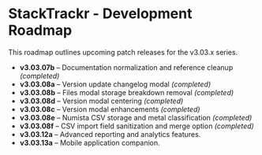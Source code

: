 # StackTrackr - Development Roadmap

This roadmap outlines upcoming patch releases for the v3.03.x series.

- **v3.03.07b** – Documentation normalization and reference cleanup *(completed)*
- **v3.03.08a** – Version update changelog modal *(completed)*
- **v3.03.08b** – Files modal storage breakdown removal *(completed)*
- **v3.03.08d** – Version modal centering *(completed)*
- **v3.03.08c** – Version modal enhancements *(completed)*
- **v3.03.08e** – Numista CSV storage and metal classification *(completed)*
- **v3.03.08f** – CSV import field sanitization and merge option *(completed)*
- **v3.03.12a** – Advanced reporting and analytics features.
- **v3.03.13a** – Mobile application companion.

